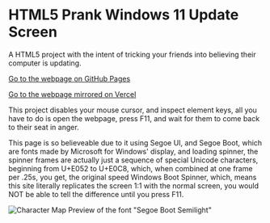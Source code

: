 # HTML5 Prank Windows 11 Update Screen

A HTML5 project with the intent of tricking your friends into believing their computer is updating.

[Go to the webpage on GitHub Pages](https://z2r-yt.github.io/Fake-Windows-Update-Screen/)

[Go to the webpage mirrored on Vercel](https://windowsupdate.vercel.app/)

This project disables your mouse cursor, and inspect element keys, all you have to do is open the webpage, press F11, and wait for them to come back to their seat in anger.

This page is so believeable due to it using Segoe UI, and Segoe Boot, which are fonts made by Microsoft for Windows' display, and loading spinner, the spinner frames are actually just a sequence of special Unicode characters, beginning from U+E052 to U+E0C8, which, when combined at one frame per .25s, you get, the original speed Windows Boot Spinner, which, means this site literally replicates the screen 1:1 with the normal screen, you would NOT be able to tell the difference until you press F11.

![Character Map Preview of the font "Segoe Boot Semilight"](https://z2r-yt.github.io/Fake-Windows-Update-Screen/src/charmap_ezw8x5QsTW.png)

